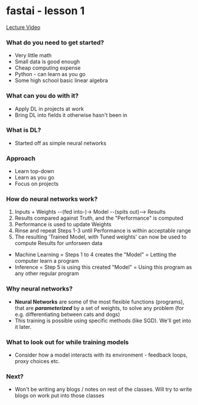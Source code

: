 # fastai - lesson 1
[Lecture Video](https://course.fast.ai/videos/?lesson=1)

### What do you need to get started?
* Very little math
* Small data is good enough
* Cheap computing expense
* Python - can learn as you go
* Some high school basic linear algebra


### What can you do with it?
* Apply DL in projects at work
* Bring DL into fields it otherwise hasn't been in


### What is DL?
* Started off as simple neural networks

### Approach
* Learn top-down
* Learn as you go
* Focus on projects

### How do neural networks work?
1. Inputs + Weights --(fed into-)-> Model --(spits out)--> Results
2. Results compared against Truth, and the "Performance" is computed
3. Performance is used to update Weights
4. Rinse and repeat Steps 1-3 until Performance is within acceptable range
5. The resulting 'Trained Model, with Tuned weights' can now be used to compute Results for unforseen data

* Machine Learning = Steps 1 to 4 creates the "Model" = Letting the computer learn a program
* Inference = Step 5 is using this created "Model" = Using this program as any other regular program

### Why neural networks?
* **Neural Networks** are some of the most flexible functions (programs), that are ***parameterized*** by a set of weights, to solve any problem (for e.g. differentiating between cats and dogs)
* This training is possible using specific methods (like SGD). We'll get into it later.

### What to look out for while training models
* Consider how a model interacts with its environment - feedback loops, proxy choices etc.

### Next?
* Won't be writing any blogs / notes on rest of the classes. Will try to write blogs on work put into those classes
